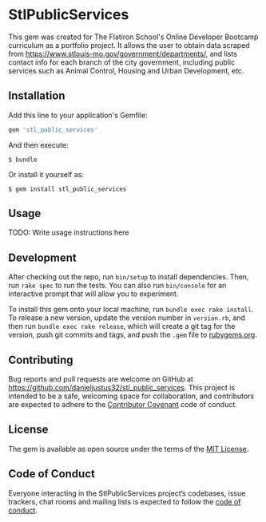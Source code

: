 # StlPublicServices

This gem was created for The Flatiron School's Online Developer Bootcamp curriculum as a portfolio project. It allows the user to obtain data scraped from https://www.stlouis-mo.gov/government/departments/, and lists contact info for each branch of the city government, including public services such as Animal Control, Housing and Urban Development, etc. 

## Installation

Add this line to your application's Gemfile:

```ruby
gem 'stl_public_services'
```

And then execute:

    $ bundle

Or install it yourself as:

    $ gem install stl_public_services

## Usage

TODO: Write usage instructions here

## Development

After checking out the repo, run `bin/setup` to install dependencies. Then, run `rake spec` to run the tests. You can also run `bin/console` for an interactive prompt that will allow you to experiment.

To install this gem onto your local machine, run `bundle exec rake install`. To release a new version, update the version number in `version.rb`, and then run `bundle exec rake release`, which will create a git tag for the version, push git commits and tags, and push the `.gem` file to [rubygems.org](https://rubygems.org).

## Contributing

Bug reports and pull requests are welcome on GitHub at https://github.com/danieljustus32/stl_public_services. This project is intended to be a safe, welcoming space for collaboration, and contributors are expected to adhere to the [Contributor Covenant](http://contributor-covenant.org) code of conduct.

## License

The gem is available as open source under the terms of the [MIT License](https://opensource.org/licenses/MIT).

## Code of Conduct

Everyone interacting in the StlPublicServices project’s codebases, issue trackers, chat rooms and mailing lists is expected to follow the [code of conduct](https://github.com/danieljustus32/stl_public_services/blob/master/CODE_OF_CONDUCT.md).
